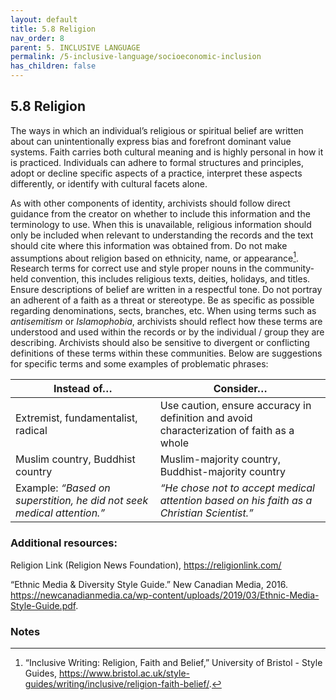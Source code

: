 ```yaml
---
layout: default
title: 5.8 Religion
nav_order: 8
parent: 5. INCLUSIVE LANGUAGE
permalink: /5-inclusive-language/socioeconomic-inclusion
has_children: false
---
```


## 5.8 Religion

The ways in which an individual’s religious or spiritual belief are written about can unintentionally express bias and forefront dominant value systems. Faith carries both cultural meaning and is highly personal in how it is practiced. Individuals can adhere to formal structures and principles, adopt or decline specific aspects of a practice, interpret these aspects differently, or identify with cultural facets alone.

As with other components of identity, archivists should follow direct guidance from the creator on whether to include this information and the terminology to use. When this is unavailable, religious information should only be included when relevant to understanding the records and the text should cite where this information was obtained from. Do not make assumptions about religion based on ethnicity, name, or appearance[^45]. Research terms for correct use and style proper nouns in the community-held convention, this includes religious texts, deities, holidays, and titles. Ensure descriptions of belief are written in a respectful tone. Do not portray an adherent of a faith as a threat or stereotype. Be as specific as possible regarding denominations, sects, branches, etc. When using terms such as *antisemitism* or *Islamophobia*, archivists should reflect how these terms are understood and used within the records or by the individual / group they are describing. Archivists should also be sensitive to divergent or conflicting definitions of these terms within these communities. Below are suggestions for specific terms and some examples of problematic phrases:

| **Instead of…**                                                        | **Consider…**                                                                             |
| ---------------------------------------------------------------------- | ----------------------------------------------------------------------------------------- |
| Extremist, fundamentalist, radical                                     | Use caution, ensure accuracy in definition and avoid characterization of faith as a whole |
| Muslim country, Buddhist country                                       | Muslim-majority country, Buddhist-majority country                                        |
| Example: *“Based on superstition, he did not seek medical attention.”* | *“He chose not to accept medical attention based on his faith as a Christian Scientist.”* |

### Additional resources:

Religion Link (Religion News Foundation), https://religionlink.com/

“Ethnic Media & Diversity Style Guide.” New Canadian Media, 2016. https://newcanadianmedia.ca/wp-content/uploads/2019/03/Ethnic-Media-Style-Guide.pdf.

### Notes

[^45]: “Inclusive Writing: Religion, Faith and Belief,” University of Bristol - Style Guides, https://www.bristol.ac.uk/style-guides/writing/inclusive/religion-faith-belief/.